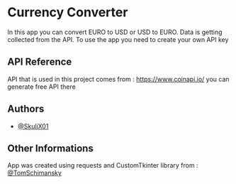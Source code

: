 # Currency Converter

In this app you can convert EURO to USD or USD to EURO. Data is getting collected from the API.
To use the app you need to create your own API key
## API Reference

API that is used in this project comes from : https://www.coinapi.io/
you can generate free API there
## Authors

- [@SkuliX01](https://www.github.com/SkuliX01)

## Other Informations

App was created using requests and  CustomTkinter library from : 
[@TomSchimansky](https://github.com/TomSchimansky)
